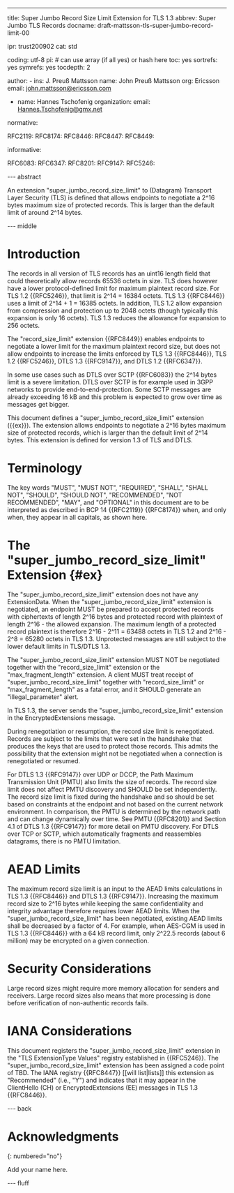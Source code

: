 ---
title: Super Jumbo Record Size Limit Extension for TLS 1.3
abbrev: Super Jumbo TLS Records
docname: draft-mattsson-tls-super-jumbo-record-limit-00

ipr: trust200902
cat: std

coding: utf-8
pi: # can use array (if all yes) or hash here
  toc: yes
  sortrefs: yes
  symrefs: yes
  tocdepth: 2

author:
      -
        ins: J. Preuß Mattsson
        name: John Preuß Mattsson
        org: Ericsson
        email: john.mattsson@ericsson.com
 -  name: Hannes Tschofenig
    organization:
    email: Hannes.Tschofenig@gmx.net
        
normative:

  RFC2119:
  RFC8174:
  RFC8446:
  RFC8447:
  RFC8449:

informative:

  RFC6083:
  RFC6347:
  RFC8201:
  RFC9147:
  RFC5246:

--- abstract

An extension "super_jumbo_record_size_limit" to (Datagram) Transport Layer Security (TLS) is defined that allows endpoints to negotiate a 2^16 bytes maximum size of protected records. This is larger than the default limit of around 2^14 bytes.

--- middle

# Introduction

The records in all version of TLS records has an uint16 length field that could theoretically allow records 65536 octets in size. TLS does however have a lower protocol-defined limit for maximum plaintext record size. For TLS 1.2 {{RFC5246}}, that limit is 2^14 = 16384 octets. TLS 1.3 {{RFC8446}} uses a limit of 2^14 + 1 = 16385 octets. In addition, TLS 1.2 allow expansion from compression and protection up to 2048 octets (though typically this expansion is only 16 octets).  TLS 1.3 reduces the allowance for expansion to 256 octets.

The "record_size_limit" extension {{RFC8449}} enables endpoints to negotiate a lower limit for the maximum plaintext record size, but does not allow endpoints to increase the limits enforced by TLS 1.3 {{RFC8446}}, TLS 1.2 {{RFC5246}}, DTLS 1.3 {{RFC9147}}, and DTLS 1.2 {{RFC6347}}.

In some use cases such as DTLS over SCTP {{RFC6083}} the 2^14 bytes limit is a severe limitation. DTLS over SCTP is for example used in 3GPP networks to provide end-to-end-protection. Some SCTP messages are already exceeding 16 kB and this problem is expected to grow over time as messages get bigger.

This document defines a "super_jumbo_record_size_limit" extension ({{ex}}). The extension allows endpoints to negotiate a 2^16 bytes maximum size of protected records, which is larger than the default limit of 2^14 bytes. This extension is defined for version 1.3 of TLS and DTLS.

# Terminology

The key words "MUST", "MUST NOT", "REQUIRED", "SHALL", "SHALL NOT", "SHOULD", "SHOULD NOT", "RECOMMENDED", "NOT RECOMMENDED", "MAY", and "OPTIONAL" in this document are to be interpreted as described in BCP 14 {{RFC2119}} {{RFC8174}} when, and only when, they appear in all capitals, as shown here.

# The "super_jumbo_record_size_limit" Extension {#ex}

The "super_jumbo_record_size_limit" extension does not have any ExtensionData. When the "super_jumbo_record_size_limit" extension is negotiated, an endpoint MUST be prepared to accept protected records with ciphertexts of length 2^16 bytes and protected record with plaintext of length 2^16 - the allowed expansion. The maximum length of a protected record plaintext is therefore 2^16 - 2^11 = 63488 octets in TLS 1.2 and 2^16 - 2^8 = 65280 octets in TLS 1.3. Unprotected messages are still subject to the lower default limits in TLS/DTLS 1.3.

The "super_jumbo_record_size_limit" extension MUST NOT be negotiated together with the "record_size_limit" extension or the "max_fragment_length" extension. A client MUST treat receipt
of "super_jumbo_record_size_limit" together with "record_size_limit" or "max_fragment_length" as a fatal error, and it SHOULD generate an "illegal_parameter" alert.

In TLS 1.3, the server sends the "super_jumbo_record_size_limit" extension in the EncryptedExtensions message.

During renegotiation or resumption, the record size limit is renegotiated.  Records are subject to the limits that were set in the handshake that produces the keys that are used to protect those records.  This admits the possibility that the extension might not be negotiated when a connection is renegotiated or resumed.

For DTLS 1.3 {{RFC9147}} over UDP or DCCP, the Path Maximum Transmission Unit (PMTU) also limits the size of records.  The record size limit does not affect PMTU discovery and SHOULD be set independently. The record size limit is fixed during the handshake and so should be set based on constraints at the endpoint and not based on the current network environment. In comparison, the PMTU is determined by the network path and can change dynamically over time. See PMTU {{RFC8201}} and Section 4.1 of DTLS 1.3 {{RFC9147}} for more detail on PMTU discovery. For DTLS over TCP or SCTP, which automatically fragments and reassembles datagrams, there is no PMTU limitation.

# AEAD Limits

The maximum record size limit is an input to the AEAD limits calculations in TLS 1.3 {{RFC8446}} and DTLS 1.3 {{RFC9147}}. Increasing the maximum record size to 2^16 bytes while keeping the same confidentiality and integrity advantage therefore requires lower AEAD limits. When the "super_jumbo_record_size_limit" has been negotiated, existing AEAD limits shall be decreased by a factor of 4. For example, when AES-CGM is used in TLS 1.3 {{RFC8446}} with a 64 kB record limit, only 2^22.5 records (about 6 million) may be encrypted on a given connection.

# Security Considerations

Large record sizes might require more memory allocation for senders and receivers. Large record sizes also means that more processing is done before verification of non-authentic records fails.

# IANA Considerations

This document registers the "super_jumbo_record_size_limit" extension in the "TLS ExtensionType Values" registry established in {{RFC5246}}. The "super_jumbo_record_size_limit" extension has been assigned a code point of TBD. The IANA registry {{RFC8447}} \[\[will list\|lists\]\] this extension as "Recommended" (i.e., "Y") and indicates that it may appear in the ClientHello (CH) or EncryptedExtensions (EE) messages in TLS 1.3 {{RFC8446}}.

--- back

# Acknowledgments
{: numbered="no"}

Add your name here.

--- fluff
